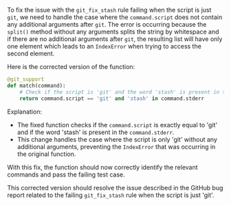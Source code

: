 To fix the issue with the `git_fix_stash` rule failing when the script is just `git`, we need to handle the case where the `command.script` does not contain any additional arguments after `git`. The error is occurring because the `split()` method without any arguments splits the string by whitespace and if there are no additional arguments after `git`, the resulting list will have only one element which leads to an `IndexError` when trying to access the second element.

Here is the corrected version of the function:

```python
@git_support
def match(command):
    # Check if the script is 'git' and the word 'stash' is present in the stderr
    return command.script == 'git' and 'stash' in command.stderr
```

Explanation:
- The fixed function checks if the `command.script` is exactly equal to 'git' and if the word 'stash' is present in the `command.stderr`.
- This change handles the case where the script is only 'git' without any additional arguments, preventing the `IndexError` that was occurring in the original function.

With this fix, the function should now correctly identify the relevant commands and pass the failing test case.

This corrected version should resolve the issue described in the GitHub bug report related to the failing `git_fix_stash` rule when the script is just 'git'.